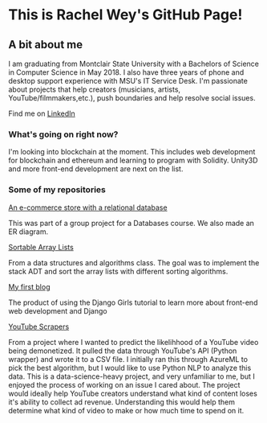 # This is Rachel Wey's GitHub Page!

## A bit about me

I am graduating from Montclair State University with a Bachelors of Science in Computer Science in May 2018.
I also have three years of phone and desktop support experience with MSU's IT Service Desk.
I'm passionate about projects that help creators (musicians, artists, YouTube/filmmakers,etc.), push boundaries and help resolve social issues.

Find me on [LinkedIn](https://www.linkedin.com/in/rachel-wey-990b12150/)

### What's going on right now?

I'm looking into blockchain at the moment.
This includes web development for blockchain and ethereum and learning to program with Solidity.
Unity3D and more front-end development are next on the list.

### Some of my repositories

[An e-commerce store with a relational database](https://github.com/rachel-w/Bobs-Music-Store)

This was part of a group project for a Databases course. We also made an ER diagram.

[Sortable Array Lists](https://github.com/rachel-w/sortable-array-lists)

From a data structures and algorithms class. 
The goal was to implement the stack ADT and sort the array lists with different sorting algorithms.

[My first blog](https://github.com/rachel-w/my-first-blog)

The product of using the Django Girls tutorial to learn more about front-end web development and Django


[YouTube Scrapers](https://github.com/rachel-w/YouTubeCategorize)

From a project where I wanted to predict the likelihhood of a YouTube video being demonetized.
It pulled the data through YouTube's API (Python wrapper) and wrote it to a CSV file.
I initially ran this through AzureML to pick the best algorithm, but I would like to use Python NLP to analyze this data.
This is a data-science-heavy project, and very unfamiliar to me, but I enjoyed the process of working on an issue I cared about.
The project would ideally help YouTube creators understand what kind of content loses it's ability to collect ad revenue.
Understanding this would help them determine what kind of video to make or how much time to spend on it.
